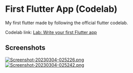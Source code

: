 # First Flutter App (Codelab)

My first flutter made by following the official flutter codelab. 

Codelab link:
[Lab: Write your first Flutter app](https://docs.flutter.dev/get-started/codelab)

## Screenshots

[![Screenshot-20230304-025226.png](https://i.postimg.cc/4d74nWWH/Screenshot-20230304-025226.png)](https://postimg.cc/MMwJFm2z)
[![Screenshot-20230304-025242.png](https://i.postimg.cc/L8QMfzYt/Screenshot-20230304-025242.png)](https://postimg.cc/68ZSx4hq)
